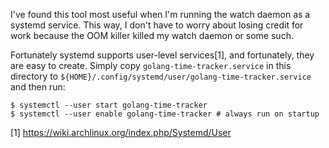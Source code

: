 I've found this tool most useful when I'm running the watch daemon as a systemd
service. This way, I don't have to worry about losing credit for work because
the OOM killer killed my watch daemon or some such.

Fortunately systemd supports user-level services[1], and fortunately, they are
easy to create. Simply copy `golang-time-tracker.service` in this directory to
`${HOME}/.config/systemd/user/golang-time-tracker.service` and then run:

```
$ systemctl --user start golang-time-tracker
$ systemctl --user enable golang-time-tracker # always run on startup
```

[1] https://wiki.archlinux.org/index.php/Systemd/User
